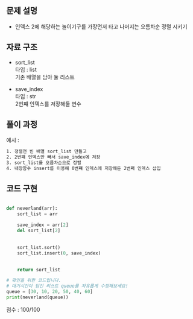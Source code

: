 ## 문제 설명

-  인덱스 2에 해당하는 놀이기구를 가장먼저 타고 나머지는 오름차순 정렬 시키기 <br>


## 자료 구조
- sort_list  <br>
타입 : list<br>
기존 배열을 담아 둘 리스트

- save_index <br>
타입 : str<br>
2번쨰 인덱스를 저장해둘 변수


## 풀이 과정
예시 :
```txt
1. 정렬전 빈 배열 sort_list 만들고
2. 2번쨰 인덱스만 빼서 save_index에 저장
3. sort_list를 오름차순으로 정렬
4. 내장함수 insert를 이용해 0번쨰 인덱스에 저장해둔 2번째 인덱스 삽입

```

## 코드 구현
```python

def neverland(arr):
    sort_list = arr      
    
    save_index = arr[2]       
    del sort_list[2]        
    
    
    sort_list.sort()       
    sort_list.insert(0, save_index)        

    
    return sort_list

# 확인을 위한 코드입니다.
# 대기시간이 담긴 리스트 queue를 자유롭게 수정해보세요!
queue = [30, 10, 20, 50, 40, 60]
print(neverland(queue))

```


점수 : 100/100 <br>
